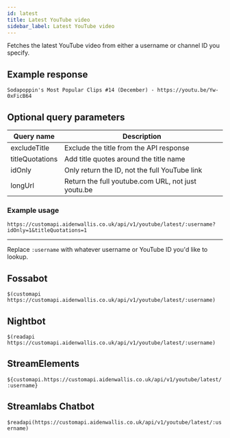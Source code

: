 ```yaml
---
id: latest
title: Latest YouTube video
sidebar_label: Latest YouTube video
---
```


Fetches the latest YouTube video from either a username or channel ID you specify.

## Example response
```Sodapoppin's Most Popular Clips #14 (December) - https://youtu.be/Yw-0xFicB64```

## Optional query parameters
| Query name      | Description                                        |
|-----------------|----------------------------------------------------|
| excludeTitle    | Exclude the title from the API response            |
| titleQuotations | Add title quotes around the title name             |
| idOnly          | Only return the ID, not the full YouTube link      |
| longUrl         | Return the full youtube.com URL, not just youtu.be |

### Example usage
```https://customapi.aidenwallis.co.uk/api/v1/youtube/latest/:username?idOnly=1&titleQuotations=1```

---

Replace `:username` with whatever username or YouTube ID you'd like to lookup.

## Fossabot
```$(customapi https://customapi.aidenwallis.co.uk/api/v1/youtube/latest/:username)```

## Nightbot
```$(readapi https://customapi.aidenwallis.co.uk/api/v1/youtube/latest/:username)```

## StreamElements
```${customapi.https://customapi.aidenwallis.co.uk/api/v1/youtube/latest/:username}```

## Streamlabs Chatbot
```$readapi(https://customapi.aidenwallis.co.uk/api/v1/youtube/latest/:username)```
